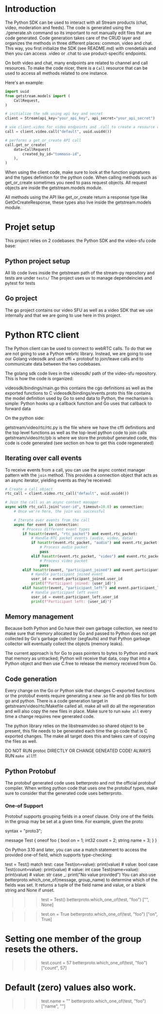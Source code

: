 # Introduction

The Python SDK can be used to interact with all Stream products (chat, video, moderation and feeds). The code is generated using the ./generate.sh command so its important to not manually edit files that are code generated.
Code generation takes care of the CRUD layer and organizes the methods in three different places: common, video and chat. This way, you first initialize the SDK (see README.md) with crendetials and then you can
access .video or .chat to use product-specific endpoints.

On both video and chat, many endpoints are related to channel and call resources. To make the code nicer, there is a `Call` resource that can be used to access all methods related to one instance.

Here's an example:

```python
import uuid
from getstream.models import (
    CallRequest,
)

# initialize the sdk using api key and secret
client = Stream(api_key="your_api_key", api_secret="your_api_secret")

# use client.video for video endpoints and .call to create a resource object for a specific call
call = client.video.call("default", uuid.uuid4())

# performs a get_or_create API call
call.get_or_create(
    data=CallRequest(
        created_by_id="tommaso-id",
    ),
)
```

When using the client code, make sure to look at the function signatures and the types definition for the python code. When calling methods such as get_or_create sometimes you need to pass request objects. All request objects are inside the getstream.models module.

All methods using the API like get_or_create return a response type like GetOrCreateResponse, these types also live inside the getstream.models module.

# Projet setup

This project relies on 2 codebases: the Python SDK and the video-sfu code base:

## Python project setup

All lib code lives inside the getstream path of the stream-py repository and tests are under `tests/` The project uses uv to manage dependeincies and pytest for tests

## Go project

The go project contains our video SFU as well as a video SDK that we use internally and that we are going to use here in this project.

# Python RTC client

The Python client can be used to connect to webRTC calls. To do that we are not going to use a Python webrtc library. Instead, we are going to use our Golang videosdk and use cffi + protobuf to join/leave calls and to communicate data between the two codebases.

The golang sdk code lives in the videosdk/ path of the video-sfu repository. This is how the code is organized:

videosdk/bindings/main.go this contains the cgo definitions as well as the exported functions to C
videosdk/bindings/events.proto this file contains the model definition used by Go to send data to Python, the mechanism is simple: Python hooks up a callback function and Go uses that callback to forward data

On the python side:

getstream/video/rtc/rtc.py is the file where we have the cffi definitions and the top level functions as well as the top-level python code to join calls
getstream/video/rtc/pb is where we store the protobuf generated code, this code is code generated (see section on how to get this code regenerated)

## Iterating over call events

To receive events from a call, you can use the async context manager pattern with the `join` method. This provides a connection object that acts as an async iterator, yielding events as they're received:

```python
# Create a call object
rtc_call = client.video.rtc_call("default", uuid.uuid4())

# Join the call as an async context manager
async with rtc_call.join("user-id", timeout=10.0) as connection:
    # Once we're here, the join was successful

    # Iterate over events from the call
    async for event in connection:
        # Process different event types
        if hasattr(event, "rtc_packet") and event.rtc_packet:
            # Handle RTC packet events (audio, video, data)
            if hasattr(event.rtc_packet, "audio") and event.rtc_packet.audio:
                # Process audio packet
                pass
            elif hasattr(event.rtc_packet, "video") and event.rtc_packet.video:
                # Process video packet
                pass
        elif hasattr(event, "participant_joined") and event.participant_joined:
            # Handle participant joined event
            user_id = event.participant_joined.user_id
            print(f"Participant joined: {user_id}")
        elif hasattr(event, "participant_left") and event.participant_left:
            # Handle participant left event
            user_id = event.participant_left.user_id
            print(f"Participant left: {user_id}")
```

## Memory management

Because both Python and Go have their own garbage collection, we need to make sure that memory allocated by Go and passed to Python does not get collected by Go's garbage collector (segfaults) and that Python garbage collector will eventually collect the objects (memory leaks).

The current approach is for Go to pass pointers to bytes to Python and mark that memory as untracked; Python will receive that data, copy that into a Python object and then use C.free to release the memory received from Go.

## Code generation

Every change on the Go or Python side that changes C-exported functions or the protobuf events require generating a new .so file and pb files for both go and python. There is a code generation target in getstream/video/rtc/Makefile called all. make all will do all the regeneration and will also copy the new files in place. Make sure to run `make all` every time a change requires new generated code.

The python library relies on the libstreamvideo.so shared object to be present, this file needs to be generated each time the go code that is C exported changes. The make all target does this and takes care of copying the files as well.

DO NOT RUN protoc DIRECTLY OR CHANGE GENEATED CODE! ALWAYS RUN `make all`!!!

## Python Protobuf

The protobuf generated code uses betterproto and not the official protobuf compiler. When writing python code that uses one the protobuf types, make sure to consider that the generated code uses betterproto.

### One-of Support

Protobuf supports grouping fields in a oneof clause. Only one of the fields in the group may be set at a given time. For example, given the proto:

syntax = "proto3";

message Test {
  oneof foo {
    bool on = 1;
    int32 count = 2;
    string name = 3;
  }
}

On Python 3.10 and later, you can use a match statement to access the provided one-of field, which supports type-checking:

test = Test()
match test:
    case Test(on=value):
        print(value)  # value: bool
    case Test(count=value):
        print(value)  # value: int
    case Test(name=value):
        print(value)  # value: str
    case _:
        print("No value provided")
You can also use betterproto.which_one_of(message, group_name) to determine which of the fields was set. It returns a tuple of the field name and value, or a blank string and None if unset.

>>> test = Test()
>>> betterproto.which_one_of(test, "foo")
["", None]

>>> test.on = True
>>> betterproto.which_one_of(test, "foo")
["on", True]

# Setting one member of the group resets the others.
>>> test.count = 57
>>> betterproto.which_one_of(test, "foo")
["count", 57]

# Default (zero) values also work.
>>> test.name = ""
>>> betterproto.which_one_of(test, "foo")
["name", ""]
